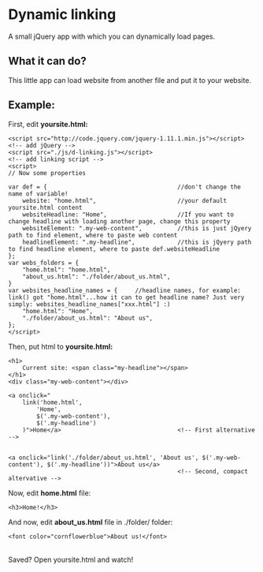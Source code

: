 Dynamic linking
===============

A small jQuery app with which you can dynamically load pages.

What it can do?
---------------
This little app can load website from another file and put it to your website.

Example:
--------------

First, edit **yoursite.html:**

	<script src="http://code.jquery.com/jquery-1.11.1.min.js"></script> 	<!-- add jQuery -->
	<script src="./js/d-linking.js"></script>								<!-- add linking script -->
	<script>
	// Now some properties
	
	var def = {                                     //don't change the name of variable!
	    website: "home.html",                       //your default yoursite.html content
	    websiteHeadline: "Home",                    //If you want to change headline with loading another page, change this property
	    websiteElement: ".my-web-content",          //this is just jQyery path to find element, where to paste web content
	    headlineElement: ".my-headline",            //this is jQyery path to find headline element, where to paste def.websiteHeadline
	};
	var webs_folders = {
	    "home.html": "home.html",
	    "about_us.html": "./folder/about_us.html",
	}
	var websites_headline_names = {     //headline names, for example: link() got "home.html"...how it can to get headline name? Just very simply: websites_headline_names["xxx.html"] :)
	    "home.html": "Home",
	    "./folder/about_us.html": "About us", 
	};
	</script>

 Then, put html to **yoursite.html:**

	<h1>
	    Current site: <span class="my-headline"></span>
	</h1>
	<div class="my-web-content"></div>
	
	<a onclick="
	    link('home.html',
	        'Home',
	        $('.my-web-content'),
	        $('.my-headline')
	    )">Home</a>                                 <!-- First alternative -->
	
	
	<a onclick="link('./folder/about_us.html', 'About us', $('.my-web-content'), $('.my-headline'))">About us</a>
	                                                <!-- Second, compact altervative -->


	
Now, edit **home.html** file:

	<h3>Home!</h3>
	
And now, edit **about_us.html** file in ./folder/ folder:

	<font color="cornflowerblue">About us!</font>
	
	
<br>
Saved? Open yoursite.html and watch!
